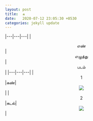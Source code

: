 ```yaml
---
layout: post
title:  க
date:   2020-07-12 23:05:30 +0530
categories: jekyll update
---
```


|---|---|---|
|<center>எண்</center>|<center>எழுத்து</center>|<center>படம்</center>|
|---|---|---|
|<center>1</center>|<span class="err">கண்</span>|<center><img src="/assets/க/eyes.jpeg"></center>|
|<center>2</center>|<span class="err">கடல்</span>|<center><img src="/assets/க/beach.jpeg"></center>|

<div class="highlight" align="center">

